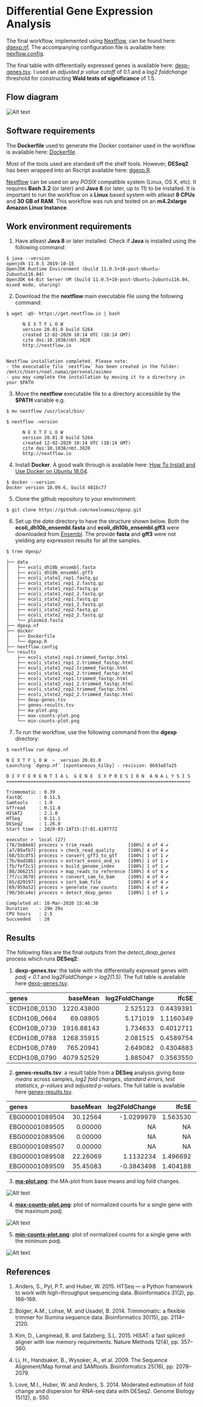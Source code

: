 # Differential Gene Expression Analysis

The final workflow, implemented using [Nextflow](https://www.nextflow.io/), can be found here: [dgexp.nf](https://github.com/noelnamai/dgexp/blob/master/dgexp.nf). The accompanying configuration file is available here: [nexflow.config](https://github.com/noelnamai/dgexp/blob/master/nextflow.config). 

The final table with differentially expressed genes is available here: [dexp-genes.tsv](https://github.com/noelnamai/dgexp/blob/master/results/dexp-genes.tsv). I used an *adjusted p value cutoff* of 0.1 and a *log2 foldchange* threshold for constructing **Wald tests of significance** of 1.5.

## Flow diagram

![Alt text](./data/dgexp.png)

## Software requirements

The **Dockerfile** used to generate the Docker container used in the workflow is available here: [Dockerfile](https://github.com/noelnamai/dgexp/blob/master/docker/Dockerfile).

Most of the tools used are standard off the shelf tools. However, **DESeq2** has been wrapped into an Rscript available here: [dgexp.R](https://github.com/noelnamai/dgexp/blob/master/docker/dgexp.R).

[Nextflow](https://www.nextflow.io/docs/latest/getstarted.html) can be used on any *POSIX* compatible system (Linux, OS X, etc). It requires **Bash 3.2** (or later) and **Java 8** (or later, up to 11) to be installed. It is important to run the workflow on a **Linux** based system with atleast **8 CPUs** and **30 GB of RAM**. This workflow was run and tested on an **m4.2xlarge Amazon Linux Instance**. 

## Work environment requirements

1. Have atleast **Java 8** or later installed. Check if **Java** is installed using the following command:

```
$ java --version
openjdk 11.0.5 2019-10-15
OpenJDK Runtime Environment (build 11.0.5+10-post-Ubuntu-2ubuntu116.04)
OpenJDK 64-Bit Server VM (build 11.0.5+10-post-Ubuntu-2ubuntu116.04, mixed mode, sharing)
```

2. Download the the **nextflow** main executable file using the following command: 

```
$ wget -qO- https://get.nextflow.io | bash

      N E X T F L O W
      version 20.01.0 build 5264
      created 12-02-2020 10:14 UTC (10:14 GMT)
      cite doi:10.1038/nbt.3820
      http://nextflow.io


Nextflow installation completed. Please note:
- the executable file `nextflow` has been created in the folder: /mnt/c/Users/noel.namai/personal/asimov
- you may complete the installation by moving it to a directory in your $PATH
```

3. Move the **nextflow** executable file to a directory accessible by the **$PATH** variable e.g.

```
$ mv nextflow /usr/local/bin/
```

```
$ nextflow -version

      N E X T F L O W
      version 20.01.0 build 5264
      created 12-02-2020 10:14 UTC (10:14 GMT)
      cite doi:10.1038/nbt.3820
      http://nextflow.io
```

4. Install **Docker**. A good walk through is available here: [How To Install and Use Docker on Ubuntu 18.04](https://www.digitalocean.com/community/tutorials/how-to-install-and-use-docker-on-ubuntu-18-04).

```
$ docker --version
Docker version 18.09.6, build 481bc77
```

5. Clone the github repository to your environment:

```
$ git clone https://github.com/noelnamai/dgexp.git
```

6. Set up the *data* directory to have the structure shown below. Both the **ecoli_dh10b_ensembl.fasta** and **ecoli_dh10b_ensembl.gff3** were downloaded from [Ensembl](http://bacteria.ensembl.org/Escherichia_coli_str_k_12_substr_dh10b/Info/Index). The provide **fasta** and **gff3** were not yielding any expression results for all the samples.

```
$ tree dgexp/

├── data
│   ├── ecoli_dh10b_ensembl.fasta
│   ├── ecoli_dh10b_ensembl.gff3
│   ├── ecoli_state1_rep1.fastq.gz
│   ├── ecoli_state1_rep1_2.fastq.gz
│   ├── ecoli_state1_rep2.fastq.gz
│   ├── ecoli_state1_rep2_2.fastq.gz
│   ├── ecoli_state2_rep1.fastq.gz
│   ├── ecoli_state2_rep1_2.fastq.gz
│   ├── ecoli_state2_rep2.fastq.gz
│   ├── ecoli_state2_rep2_2.fastq.gz
│   └── plasmid.fasta
├── dgexp.nf
├── docker
│   ├── Dockerfile
│   └── dgexp.R
├── nextflow.config
└── results
    ├── ecoli_state1_rep1.trimmed_fastqc.html
    ├── ecoli_state1_rep1_2.trimmed_fastqc.html
    ├── ecoli_state1_rep2.trimmed_fastqc.html
    ├── ecoli_state1_rep2_2.trimmed_fastqc.html
    ├── ecoli_state2_rep1.trimmed_fastqc.html
    ├── ecoli_state2_rep1_2.trimmed_fastqc.html
    ├── ecoli_state2_rep2.trimmed_fastqc.html
    ├── ecoli_state2_rep2_2.trimmed_fastqc.html
    ├── dexp-genes.tsv
    ├── genes-results.tsv
    ├── ma-plot.png
    ├── max-counts-plot.png
    └── min-counts-plot.png
```

7. To run the workflow, use the following command from the **dgexp** directory:

```
$ nextflow run dgexp.nf

N E X T F L O W  ~  version 20.01.0
Launching `dgexp.nf` [spontaneous_kilby] - revision: 8693a87a25

D I F F E R E N T I A L  G E N E  E X P R E S I O N  A N A L Y S I S
====================================================================

Trimmomatic : 0.39
FastQC      : 0.11.5
Samtools    : 1.9
Gffread     : 0.11.8
HISAT2      : 2.1.0
HTSeq       : 0.11.1
DESeq2      : 1.26.0
Start time  : 2020-03-18T15:17:01.419777Z

executor >  local (27)
[78/3e84e0] process > trim_reads             [100%] 4 of 4 ✔
[a7/89afb7] process > check_read_quality     [100%] 4 of 4 ✔
[68/53cdf5] process > convert_gff3_to_gtf    [100%] 1 of 1 ✔
[7b/0ad38b] process > extract_exons_and_ss   [100%] 1 of 1 ✔
[fb/fef2c1] process > build_genome_index     [100%] 1 of 1 ✔
[88/366215] process > map_reads_to_reference [100%] 4 of 4 ✔
[7f/cc3670] process > convert_sam_to_bam     [100%] 4 of 4 ✔
[65/d29197] process > sort_bam_file          [100%] 4 of 4 ✔
[69/959a52] process > generate_raw_counts    [100%] 4 of 4 ✔
[90/3dca4e] process > detect_dexp_genes      [100%] 1 of 1 ✔

Completed at: 18-Mar-2020 15:46:30
Duration    : 29m 29s
CPU hours   : 2.5
Succeeded   : 28
```

## Results

The following files are the final outputs from the *detect_dexp_genes* process which runs **DESeq2**:

1. **dexp-genes.tsv**: the table with the differentially expresed genes with *padj < 0.1* and *log2FoldChange > log2(1.5)*. The full table is available here [dexp-genes.tsv](https://github.com/noelnamai/dgexp/blob/master/results/dexp-genes.tsv).

|genes        |   baseMean| log2FoldChange|     lfcSE|     stat|    pvalue|      padj|
|:------------|----------:|--------------:|---------:|--------:|---------:|---------:|
|ECDH10B_0130 | 1220.43800|       2.525123| 0.4439391| 4.370330| 0.0000124| 0.0005456|
|ECDH10B_0664 |   69.08905|       5.171019| 1.1160349| 4.109241| 0.0000397| 0.0015977|
|ECDH10B_0739 | 1916.88143|       1.734633| 0.4012711| 2.865072| 0.0041691| 0.0931691|
|ECDH10B_0788 | 1268.35915|       2.081515| 0.4589754| 3.260639| 0.0011116| 0.0320926|
|ECDH10B_0789 |  765.20941|       2.649082| 0.4304883| 4.794833| 0.0000016| 0.0000919|
|ECDH10B_0790 | 4079.52529|       1.885047| 0.3563550| 3.648286| 0.0002640| 0.0089146|

2. **genes-results.tsv**: a result table from a **DESeq** analysis giving *base means* across samples, *log2 fold changes*, *standard errors*, *test statistics*, *p-values* and *adjusted p-values*. The full table is available here [genes-results.tsv](https://github.com/noelnamai/dgexp/blob/master/results/genes-results.tsv).

|genes          | baseMean| log2FoldChange|    lfcSE|       stat|    pvalue| padj|
|:--------------|--------:|--------------:|--------:|----------:|---------:|----:|
|EBG00001089504 | 30.12564|     -1.0299979| 1.563530| -0.2846351| 0.7759237|    1|
|EBG00001089505 |  0.00000|             NA|       NA|         NA|        NA|   NA|
|EBG00001089506 |  0.00000|             NA|       NA|         NA|        NA|   NA|
|EBG00001089507 |  0.00000|             NA|       NA|         NA|        NA|   NA|
|EBG00001089508 | 22.26069|      1.1132234| 1.496692|  0.3529524| 0.7241241|    1|
|EBG00001089509 | 35.45083|     -0.3843498| 1.404188|  0.0000000| 1.0000000|    1|

3. **[ma-plot.png](https://github.com/noelnamai/dgexp/blob/master/results/ma-plot.png)**: the MA-plot from base means and log fold changes.

![Alt text](./results/ma-plot.png)

4. **[max-counts-plot.png](https://github.com/noelnamai/dgexp/blob/master/results/max-counts-plot.png)**: plot of normalized counts for a single gene with the maximum *padj*.

![Alt text](./results/max-counts-plot.png)

5. **[min-counts-plot.png](https://github.com/noelnamai/dgexp/blob/master/results/min-counts-plot.png)**: plot of normalized counts for a single gene with the minimum *padj*.

![Alt text](./results/min-counts-plot.png)

## References

1. Anders, S., Pyl, P.T. and Huber, W. 2015. HTSeq — a Python framework to work with high-throughput sequencing data. Bioinformatics 31(2), pp. 166–169.
   
2. Bolger, A.M., Lohse, M. and Usadel, B. 2014. Trimmomatic: a flexible trimmer for Illumina sequence data. Bioinformatics 30(15), pp. 2114–2120.

3. Kim, D., Langmead, B. and Salzberg, S.L. 2015. HISAT: a fast spliced aligner with low memory requirements. Nature Methods 12(4), pp. 357–360.

4. Li, H., Handsaker, B., Wysoker, A., et al. 2009. The Sequence Alignment/Map format and SAMtools. Bioinformatics 25(16), pp. 2078–2079.

5. Love, M.I., Huber, W. and Anders, S. 2014. Moderated estimation of fold change and  dispersion for RNA-seq data with DESeq2. Genome Biology 15(12), p. 550.
